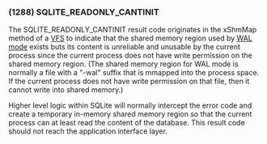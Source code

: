### (1288\) SQLITE\_READONLY\_CANTINIT



 The SQLITE\_READONLY\_CANTINIT result code originates in the xShmMap method
 of a [VFS](vfs.html) to indicate that the shared memory region used by [WAL mode](wal.html)
 exists buts its content is unreliable and unusable by the current process
 since the current process does not have write permission on the shared
 memory region. (The shared memory region for WAL mode is normally a
 file with a "\-wal" suffix that is mmapped into the process space. If
 the current process does not have write permission on that file, then it
 cannot write into shared memory.)
 
 Higher level logic within SQLite will normally intercept the error code
 and create a temporary in\-memory shared memory region so that the current
 process can at least read the content of the database. This result code
 should not reach the application interface layer.




